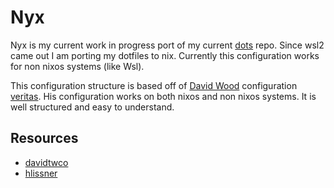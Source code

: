 # Nyx

Nyx is my current work in progress port of my current [dots] repo. Since wsl2 came out I am
porting my dotfiles to nix. Currently this configuration works for non nixos systems (like Wsl).

This configuration structure is based off of [David Wood] configuration [veritas]. His configuration
works on both nixos and non nixos systems. It is well structured and easy to understand.

[dots]: https://github.com/edeneast/dots
[David Wood]: https://davidtw.co
[veritas]: https://github.com/davidtwco/veritas

## Resources

- [davidtwco](https://github.com/davidtwco/veritas)
- [hlissner](https://github.com/hlissner/dotfiles)

